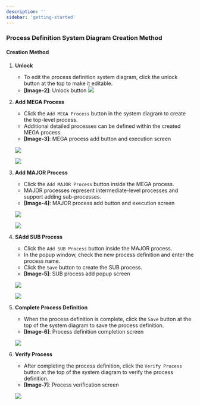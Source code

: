 ```yaml
---
description: ''
sidebar: 'getting-started'
---
```


### Process Definition System Diagram Creation Method

#### Creation Method

1. **Unlock**  
   - To edit the process definition system diagram, click the unlock button at the top to make it editable. 
   - **[Image-2]**: Unlock button
   ![](../../uengine-image/PAL_processDefinitionMap_lock.png)

2. **Add MEGA Process**  
   - Click the `Add MEGA Process` button in the system diagram to create the top-level process.
   - Additional detailed processes can be defined within the created MEGA process.
   - **[Image-3]**: MEGA process add button and execution screen
   
   ![](../../uengine-image/PAL_processDefinitionMap_mega_1.png)
   
   ![](../../uengine-image/PAL_processDefinitionMap_mega_2.png)

3. **Add MAJOR Process**  
   - Click the `Add MAJOR Process` button inside the MEGA process.
   - MAJOR processes represent intermediate-level processes and support adding sub-processes.
   - **[Image-4]**: MAJOR process add button and execution screen
   
   ![](../../uengine-image/PAL_processDefinitionMap_major_1.png)

   ![](../../uengine-image/PAL_processDefinitionMap_major_2.png)

4. **SAdd SUB Process**  
   - Click the `Add SUB Process` button inside the MAJOR process.
   - In the popup window, check the new process definition and enter the process name.
   - Click the `Save` button to create the SUB process.
   - **[Image-5]**: SUB process add popup screen
   
   ![](../../uengine-image/PAL_processDefinitionMap_sub_1.png)

   ![](../../uengine-image/PAL_processDefinitionMap_sub_2.png)

5. **Complete Process Definition**  
   - When the process definition is complete, click the `Save` button at the top of the system diagram to save the process definition.  
   - **[Image-6]**: Process definition completion screen 
   
   ![](../../uengine-image/PAL_processDefinitionMap_complete.png)

6. **Verify Process**  
   - After completing the process definition, click the `Verify Process` button at the top of the system diagram to verify the process definition.
   - **[Image-7]**: Process verification screen
   
   ![](../../uengine-image/PAL_processDefinitionMap_sub_4.png)
